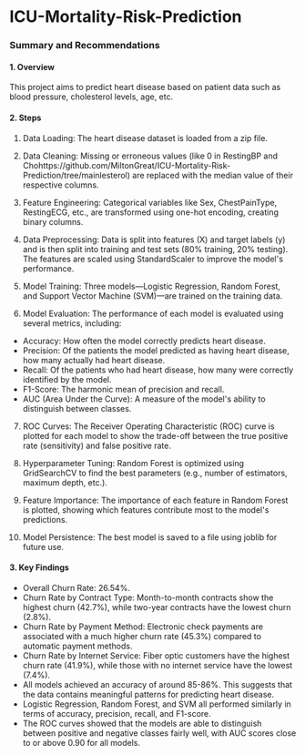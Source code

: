 # ICU-Mortality-Risk-Prediction

### Summary and Recommendations

#### 1. Overview

This project aims to predict heart disease based on patient data such as blood pressure, cholesterol levels, age, etc. 

#### 2. Steps

1. Data Loading: The heart disease dataset is loaded from a zip file.

2. Data Cleaning: Missing or erroneous values (like 0 in RestingBP and Chohttps://github.com/MiltonGreat/ICU-Mortality-Risk-Prediction/tree/mainlesterol) are replaced with the median value of their respective columns.

3. Feature Engineering: Categorical variables like Sex, ChestPainType, RestingECG, etc., are transformed using one-hot encoding, creating binary columns.

4. Data Preprocessing: Data is split into features (X) and target labels (y) and is then split into training and test sets (80% training, 20% testing). The features are scaled using StandardScaler to improve the model's performance.

5. Model Training: Three models—Logistic Regression, Random Forest, and Support Vector Machine (SVM)—are trained on the training data.

6. Model Evaluation: The performance of each model is evaluated using several metrics, including:

- Accuracy: How often the model correctly predicts heart disease.
- Precision: Of the patients the model predicted as having heart disease, how many actually had heart disease.
- Recall: Of the patients who had heart disease, how many were correctly identified by the model.
- F1-Score: The harmonic mean of precision and recall.
- AUC (Area Under the Curve): A measure of the model's ability to distinguish between classes.

7. ROC Curves: The Receiver Operating Characteristic (ROC) curve is plotted for each model to show the trade-off between the true positive rate (sensitivity) and false positive rate.

8. Hyperparameter Tuning: Random Forest is optimized using GridSearchCV to find the best parameters (e.g., number of estimators, maximum depth, etc.).

9. Feature Importance: The importance of each feature in Random Forest is plotted, showing which features contribute most to the model's predictions.

10. Model Persistence: The best model is saved to a file using joblib for future use.

#### 3. Key Findings
      
- Overall Churn Rate: 26.54%.
- Churn Rate by Contract Type: Month-to-month contracts show the highest churn (42.7%), while two-year contracts have the lowest churn (2.8%).
- Churn Rate by Payment Method: Electronic check payments are associated with a much higher churn rate (45.3%) compared to automatic payment methods.
- Churn Rate by Internet Service: Fiber optic customers have the highest churn rate (41.9%), while those with no internet service have the lowest (7.4%).
- All models achieved an accuracy of around 85-86%. This suggests that the data contains meaningful patterns for predicting heart disease.
- Logistic Regression, Random Forest, and SVM all performed similarly in terms of accuracy, precision, recall, and F1-score.
- The ROC curves showed that the models are able to distinguish between positive and negative classes fairly well, with AUC scores close to or above 0.90 for all models.
